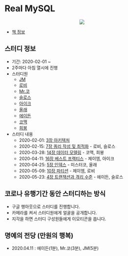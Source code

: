 # Real MySQL

<center>
    <img src="https://user-images.githubusercontent.com/34755287/73429951-31498c80-4380-11ea-8175-f2f8bc0c7ddb.png">
</center>

- [책 정보](http://www.kyobobook.co.kr/product/detailViewKor.laf?ejkGb=KOR&mallGb=KOR&barcode=9788992939003&orderClick=LAG&Kc=)

## 스터디 정보
- 기간: 2020-02-01 ~
- 2주마다 아침 열시에 진행
- 스터디원
    - [JM](https://github.com/kimjungmin-developer)
    - [로비](https://github.com/kangmin46)
    - [Mr.코](https://github.com/eunsukko)
    - [슬로스](https://github.com/soojinroh)
    - [아이크](https://github.com/ike5923)
    - [올래](https://github.com/jinwookh)
    - [에이든](https://github.com/hyperpace)
    - [코맥](https://github.com/CODEMCD)
    - [희봉](https://github.com/heebong)
- 스터디 내용
    - 2020-02-01: [3장 아키텍처](https://github.com/Over-10-Study/real-mysql/tree/master/Chapter03-%EC%95%84%ED%82%A4%ED%85%8D%EC%B2%98)
    - 2020-02-15: [7장 쿼리 작성 및 최적화]() - 로비, 슬로스
    - 2020-03-28: [14장 데이터 모델링]() - 코맥, 희봉
    - 2020-04-11: [16장 베스트 프랙티스]() - 제이엠, 아이크
    - 2020-04-25: [5장 인덱스]() - 미스터코, 올래
    - 2020-05-09: [10장 파티션]() - 제이엠, 로비
    - 2020-05-23: [4장 트랜잭션과 격리 수준]() - 에이든, 슬로스
    
## 코로나 유행기간 동안 스터디하는 방식
- 구글 행아웃으로 스터디를 진행합니다.
- 카메라를 켜서 스터디원에게 얼굴을 공개합니다.
- 지각을 하면 스터디 구성원들에게 이모티콘을 쏩니다.

## 명예의 전당 (만원의 행복)
- 2020.04.11 : 에이든(1분), Mr.코(3분), JM(5분)
